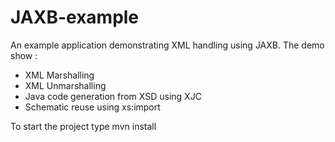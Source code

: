 JAXB-example
============

An example application demonstrating XML handling using JAXB. The demo show :

- XML Marshalling
- XML Unmarshalling
- Java code generation from XSD using XJC
- Schematic reuse using xs:import

To start the project type mvn install
